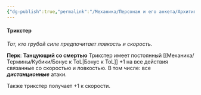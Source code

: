 ```yaml
---
{"dg-publish":true,"permalink":"/Механика/Персонаж и его анкета/Архитипы персонжей/Подробнее/Трикстер/","noteIcon":"","created":"2025-09-03T16:53:12.238+03:00","updated":"2025-09-03T16:56:17.731+03:00"}
---
```


#### Трикстер
*Тот, кто грубой силе предпочитает ловкость и скорость.*


**Перк**: **Танцующий со смертью**
Трикстер имеет постоянный [[Механика/Термины/Кубики/Бонус к ToL\|Бонус к ToL]] +1 на все действия связанные со скоростью и ловкостью. В том числе: все ***дистанционные*** атаки. 

Также трикстер получает +1 к скорости. 
